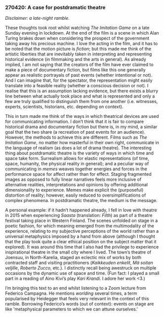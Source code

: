 ### 270420: A case for postdramatic theatre

*Disclaimer: a late-night ramble.*

These thoughts took root whilst watching *The Imitation Game* on a late Sunday evening in lockdown. At the end of the film is a scene in which Alan Turing brakes down when considering the prospect of the government taking away his precious machine. I love the acting in the film, and it has to be noted that the motion picture is *fiction*; but this made me think of the artistic liberties that are inevitably taken in interpreting and representing historical evidence (in filmmaking and the arts in general). As already implied, I am not saying that the creators of the film have ever claimed to make a piece of documentary fiction, but films like this one generally appear as realistic portrayals of past events (whether intentional or not). And I can imagine that, for the spectator, the representation might easily translate into a feasible reality (whether a conscious decision or not). I realise that this is an assumption lacking evidence, but there exists a blurry line between what actually took place and what is represented and only a few are truly qualified to distinguish them from one another (i.e. witnesses, experts, scientists, historians, etc. depending on context).

This in turn made me think of the ways in which theatrical devices are used for communicating information. I don’t think that it is fair to compare historical drama and documentary fiction but there is, in my mind, a similar goal that the two share (a recreation of past events for an audience). However, the methods to achieve this are different. Films such as *The Imitation Game*, no matter how masterful in their own right, communicate in the language of realism (as does a lot of drama theatre). The interesting thing about postdramatic theatre is the variety of ways in which time and space take form. Surrealism allows for elastic representations (of time, space, humanity, the physical reality in general); and a peculiar way of communicating in *memes* weaves together energies and forces in the performance space for affect rather than for effect. Staging fragmented images as opposed to fully linear narratives feels more inclusive of alternative realities, interpretations and opinions by offering additional dimensionality to experience. Memes make explicit the (purposeful) distortion of reality; however, easily reduced to oversimplifications of complex phenomena. In postdramatic theatre, the medium is the message.

A personal example: if it hadn’t happened already, I fell in love with theatre in 2015 when experiencing *Saasta* (translation: *Filth*) as part of a theatre festival taking place in Western Finland. The scenes unfolded on stage in a poetic fashion, for which meaning emerged from the multimodality of the experience, relating to my subjective perceptions of the world rather than a universal metaphysics imposed by a hand from above (although I thought that the play took quite a clear ethical position on the subject matter that it explored). It was around this time that I also had the privilege to experience inspirational theatre in the small city where I lived. The town’s theatre of Joensuu, in North-Karelia, staged an eclectic mix of works by both contracted staff and visiting practitioners (*Kaikkeuden enkelit*, *Mä soitan veljille*, *Roberto Zucco*, etc.). I distinctly recall being awestruck on multiple occasions by the dynamic use of space and time. (Fun fact: I played a small part in a reading of Aino Kivi’s play *Kari Krandi*. I adore her work <3.)

I’m bringing this text to an end whilst listening to a Zoom lecture from Federico Campagna. He mentions *worlding* several times, a term popularised by Heidegger that feels very relevant in the context of this ramble. Borrowing Federico’s words (out of context): events on stage are like 'metaphysical parameters to which we can attune ourselves.'

